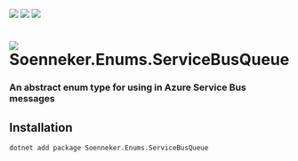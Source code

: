 [![](https://img.shields.io/nuget/v/Soenneker.Enums.ServiceBusQueue.svg?style=for-the-badge)](https://www.nuget.org/packages/Soenneker.Enums.ServiceBusQueue/)
[![](https://img.shields.io/github/actions/workflow/status/soenneker/soenneker.enums.servicebusqueue/publish-package.yml?style=for-the-badge)](https://github.com/soenneker/soenneker.enums.servicebusqueue/actions/workflows/publish-package.yml)
[![](https://img.shields.io/nuget/dt/Soenneker.Enums.ServiceBusQueue.svg?style=for-the-badge)](https://www.nuget.org/packages/Soenneker.Enums.ServiceBusQueue/)

# ![](https://user-images.githubusercontent.com/4441470/224455560-91ed3ee7-f510-4041-a8d2-3fc093025112.png) Soenneker.Enums.ServiceBusQueue
### An abstract enum type for using in Azure Service Bus messages

## Installation

```
dotnet add package Soenneker.Enums.ServiceBusQueue
```

